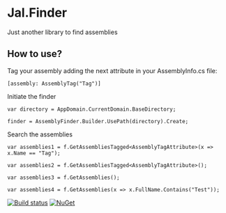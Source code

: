 # Jal.Finder
Just another library to find assemblies

## How to use?
Tag your assembly adding the next attribute in your AssemblyInfo.cs file:

    [assembly: AssemblyTag("Tag")]
    
Initiate the finder

    var directory = AppDomain.CurrentDomain.BaseDirectory;

    finder = AssemblyFinder.Builder.UsePath(directory).Create;
    
Search the assemblies

    var assemblies1 = f.GetAssembliesTagged<AssemblyTagAttribute>(x => x.Name == "Tag");

	var assemblies2 = f.GetAssembliesTagged<AssemblyTagAttribute>();
    
	var assemblies3 = f.GetAssemblies();

	var assemblies4 = f.GetAssemblies(x => x.FullName.Contains("Test"));

[![Build status](https://ci.appveyor.com/api/projects/status/riewcxw29gy77855/branch/master?svg=true)](https://ci.appveyor.com/project/raulnq/jal-assemblyfinder/branch/master)
[![NuGet](https://img.shields.io/nuget/v/Jal.AssemblyFinder.svg)](https://www.nuget.org/packages/Jal.AssemblyFinder) 





